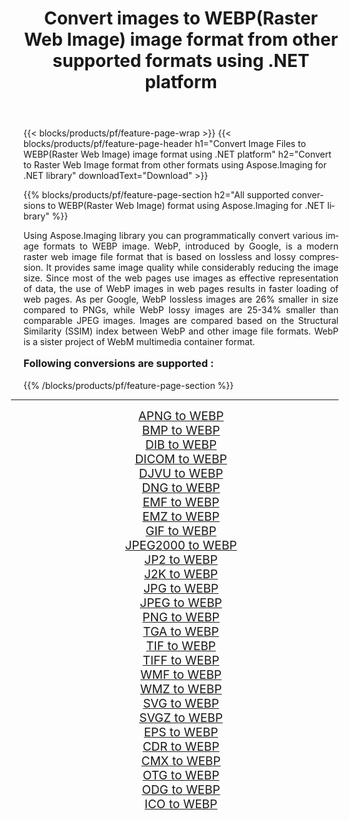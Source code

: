 ﻿---
title: Convert images to WEBP(Raster Web Image) image format from other supported formats using .NET platform 
weight: 3920
url: /net/conversion/to/webp/ 
lang: en
langdirlevel: 2
locales: zh-hans,ja,it,ru,de,es,fr,nl,id,lt,pl,pt,vi,tr,ko,zh-hant,ar,hi,th,sv,cs,uk,he
description: Using Aspose.Imaging for .NET library it is easy to convert to WEBP(Raster Web Image) from other supported image formats
---

{{< blocks/products/pf/feature-page-wrap >}}
{{< blocks/products/pf/feature-page-header h1="Convert Image Files to WEBP(Raster Web Image) image format using .NET platform" h2="Convert to Raster Web Image format from other formats using Aspose.Imaging for .NET library" downloadText="Download" >}}


{{% blocks/products/pf/feature-page-section  h2="All supported conversions to WEBP(Raster Web Image) format using Aspose.Imaging for .NET library" %}}
<p align=justify>Using Aspose.Imaging library you can programmatically convert various image formats to WEBP image. WebP, introduced by Google, is a modern raster web image file format that is based on lossless and lossy compression. It provides same image quality while considerably reducing the image size. Since most of the web pages use images as effective representation of data, the use of WebP images in web pages results in faster loading of web pages. As per Google, WebP lossless images are 26% smaller in size compared to PNGs, while WebP lossy images are 25-34% smaller than comparable JPEG images. Images are compared based on the Structural Similarity (SSIM) index between WebP and other image file formats. WebP is a sister project of WebM multimedia container format.</p>
<h3 style="margin-top:16px;">
Following conversions are supported :
</h3>
{{% /blocks/products/pf/feature-page-section %}}
<div class="container-fluid productfamilypage bg-gray">
    <div class="convertypes bg-gray agp-content section">
        <div class="container">
		<hr style="margin-left:-20px;"/>
		<div class="row other-converters" style="gap: 10px;font-size: 19px;text-align:center;">
		    <div class='col-md-3 other-converter remove-lp remove-rp'><a href="/imaging/net/conversion/apng-to-webp/" style="padding:15px;">APNG to WEBP</a></div>
<div class='col-md-3 other-converter remove-lp remove-rp'><a href="/imaging/net/conversion/bmp-to-webp/" style="padding:15px;">BMP to WEBP</a></div>
<div class='col-md-3 other-converter remove-lp remove-rp'><a href="/imaging/net/conversion/dib-to-webp/" style="padding:15px;">DIB to WEBP</a></div>
<div class='col-md-3 other-converter remove-lp remove-rp'><a href="/imaging/net/conversion/dicom-to-webp/" style="padding:15px;">DICOM to WEBP</a></div>
<div class='col-md-3 other-converter remove-lp remove-rp'><a href="/imaging/net/conversion/djvu-to-webp/" style="padding:15px;">DJVU to WEBP</a></div>
<div class='col-md-3 other-converter remove-lp remove-rp'><a href="/imaging/net/conversion/dng-to-webp/" style="padding:15px;">DNG to WEBP</a></div>
<div class='col-md-3 other-converter remove-lp remove-rp'><a href="/imaging/net/conversion/emf-to-webp/" style="padding:15px;">EMF to WEBP</a></div>
<div class='col-md-3 other-converter remove-lp remove-rp'><a href="/imaging/net/conversion/emz-to-webp/" style="padding:15px;">EMZ to WEBP</a></div>
<div class='col-md-3 other-converter remove-lp remove-rp'><a href="/imaging/net/conversion/gif-to-webp/" style="padding:15px;">GIF to WEBP</a></div>
<div class='col-md-3 other-converter remove-lp remove-rp'><a href="/imaging/net/conversion/jpeg2000-to-webp/" style="padding:15px;">JPEG2000 to WEBP</a></div>
<div class='col-md-3 other-converter remove-lp remove-rp'><a href="/imaging/net/conversion/jp2-to-webp/" style="padding:15px;">JP2 to WEBP</a></div>
<div class='col-md-3 other-converter remove-lp remove-rp'><a href="/imaging/net/conversion/j2k-to-webp/" style="padding:15px;">J2K to WEBP</a></div>
<div class='col-md-3 other-converter remove-lp remove-rp'><a href="/imaging/net/conversion/jpg-to-webp/" style="padding:15px;">JPG to WEBP</a></div>
<div class='col-md-3 other-converter remove-lp remove-rp'><a href="/imaging/net/conversion/jpeg-to-webp/" style="padding:15px;">JPEG to WEBP</a></div>
<div class='col-md-3 other-converter remove-lp remove-rp'><a href="/imaging/net/conversion/png-to-webp/" style="padding:15px;">PNG to WEBP</a></div>
<div class='col-md-3 other-converter remove-lp remove-rp'><a href="/imaging/net/conversion/tga-to-webp/" style="padding:15px;">TGA to WEBP</a></div>
<div class='col-md-3 other-converter remove-lp remove-rp'><a href="/imaging/net/conversion/tif-to-webp/" style="padding:15px;">TIF to WEBP</a></div>
<div class='col-md-3 other-converter remove-lp remove-rp'><a href="/imaging/net/conversion/tiff-to-webp/" style="padding:15px;">TIFF to WEBP</a></div>
<div class='col-md-3 other-converter remove-lp remove-rp'><a href="/imaging/net/conversion/wmf-to-webp/" style="padding:15px;">WMF to WEBP</a></div>
<div class='col-md-3 other-converter remove-lp remove-rp'><a href="/imaging/net/conversion/wmz-to-webp/" style="padding:15px;">WMZ to WEBP</a></div>
<div class='col-md-3 other-converter remove-lp remove-rp'><a href="/imaging/net/conversion/svg-to-webp/" style="padding:15px;">SVG to WEBP</a></div>
<div class='col-md-3 other-converter remove-lp remove-rp'><a href="/imaging/net/conversion/svgz-to-webp/" style="padding:15px;">SVGZ to WEBP</a></div>
<div class='col-md-3 other-converter remove-lp remove-rp'><a href="/imaging/net/conversion/eps-to-webp/" style="padding:15px;">EPS to WEBP</a></div>
<div class='col-md-3 other-converter remove-lp remove-rp'><a href="/imaging/net/conversion/cdr-to-webp/" style="padding:15px;">CDR to WEBP</a></div>
<div class='col-md-3 other-converter remove-lp remove-rp'><a href="/imaging/net/conversion/cmx-to-webp/" style="padding:15px;">CMX to WEBP</a></div>
<div class='col-md-3 other-converter remove-lp remove-rp'><a href="/imaging/net/conversion/otg-to-webp/" style="padding:15px;">OTG to WEBP</a></div>
<div class='col-md-3 other-converter remove-lp remove-rp'><a href="/imaging/net/conversion/odg-to-webp/" style="padding:15px;">ODG to WEBP</a></div>
<div class='col-md-3 other-converter remove-lp remove-rp'><a href="/imaging/net/conversion/ico-to-webp/" style="padding:15px;">ICO to WEBP</a></div>
                </div>
        </div>
    </div>
</div>
<br/>

